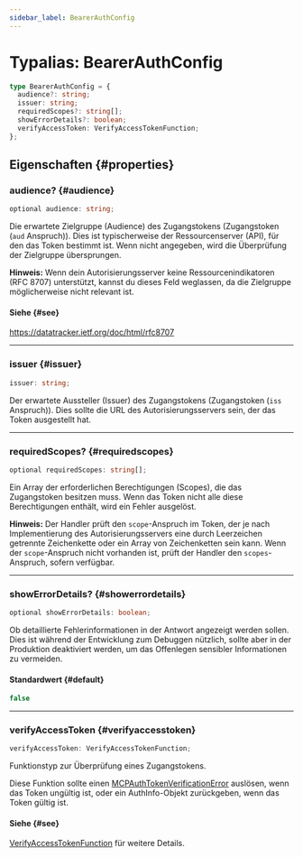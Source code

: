 ```yaml
---
sidebar_label: BearerAuthConfig
---
```


# Typalias: BearerAuthConfig

```ts
type BearerAuthConfig = {
  audience?: string;
  issuer: string;
  requiredScopes?: string[];
  showErrorDetails?: boolean;
  verifyAccessToken: VerifyAccessTokenFunction;
};
```

## Eigenschaften {#properties}

### audience? {#audience}

```ts
optional audience: string;
```

Die erwartete Zielgruppe (Audience) des Zugangstokens (Zugangstoken (`aud` Anspruch)). Dies ist typischerweise der Ressourcenserver
(API), für den das Token bestimmt ist. Wenn nicht angegeben, wird die Überprüfung der Zielgruppe übersprungen.

**Hinweis:** Wenn dein Autorisierungsserver keine Ressourcenindikatoren (RFC 8707) unterstützt,
kannst du dieses Feld weglassen, da die Zielgruppe möglicherweise nicht relevant ist.

#### Siehe {#see}

https://datatracker.ietf.org/doc/html/rfc8707

***

### issuer {#issuer}

```ts
issuer: string;
```

Der erwartete Aussteller (Issuer) des Zugangstokens (Zugangstoken (`iss` Anspruch)). Dies sollte die URL des
Autorisierungsservers sein, der das Token ausgestellt hat.

***

### requiredScopes? {#requiredscopes}

```ts
optional requiredScopes: string[];
```

Ein Array der erforderlichen Berechtigungen (Scopes), die das Zugangstoken besitzen muss. Wenn das Token nicht
alle diese Berechtigungen enthält, wird ein Fehler ausgelöst.

**Hinweis:** Der Handler prüft den `scope`-Anspruch im Token, der je nach Implementierung des Autorisierungsservers
eine durch Leerzeichen getrennte Zeichenkette oder ein Array von Zeichenketten sein kann. Wenn der `scope`-Anspruch nicht vorhanden ist,
prüft der Handler den `scopes`-Anspruch, sofern verfügbar.

***

### showErrorDetails? {#showerrordetails}

```ts
optional showErrorDetails: boolean;
```

Ob detaillierte Fehlerinformationen in der Antwort angezeigt werden sollen. Dies ist während der Entwicklung zum Debuggen nützlich,
sollte aber in der Produktion deaktiviert werden, um das Offenlegen sensibler Informationen zu vermeiden.

#### Standardwert {#default}

```ts
false
```

***

### verifyAccessToken {#verifyaccesstoken}

```ts
verifyAccessToken: VerifyAccessTokenFunction;
```

Funktionstyp zur Überprüfung eines Zugangstokens.

Diese Funktion sollte einen [MCPAuthTokenVerificationError](/references/js/classes/MCPAuthTokenVerificationError.md) auslösen, wenn das Token ungültig ist,
oder ein AuthInfo-Objekt zurückgeben, wenn das Token gültig ist.

#### Siehe {#see}

[VerifyAccessTokenFunction](/references/js/type-aliases/VerifyAccessTokenFunction.md) für weitere Details.
